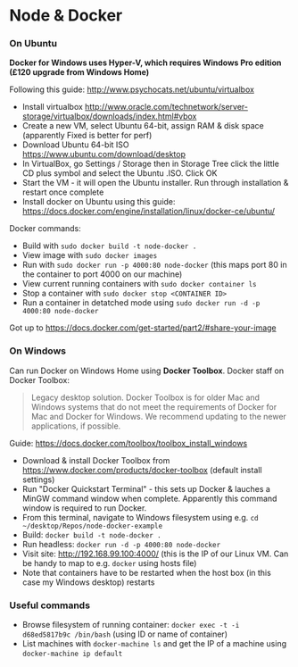 # Node & Docker

### On Ubuntu

**Docker for Windows uses Hyper-V, which requires Windows Pro edition (£120 upgrade from Windows Home)**

Following this guide: http://www.psychocats.net/ubuntu/virtualbox 

 - Install virtualbox http://www.oracle.com/technetwork/server-storage/virtualbox/downloads/index.html#vbox
 - Create a new VM, select Ubuntu 64-bit, assign RAM & disk space (apparently Fixed is better for perf)
 - Download Ubuntu 64-bit ISO https://www.ubuntu.com/download/desktop
 - In VirtualBox, go Settings / Storage then in Storage Tree click the little CD plus symbol and select the Ubuntu .ISO. Click OK
 - Start the VM - it will open the Ubuntu installer. Run through installation & restart once complete
 - Install docker on Ubuntu using this guide: https://docs.docker.com/engine/installation/linux/docker-ce/ubuntu/

Docker commands:

 - Build with `sudo docker build -t node-docker .`
 - View image with `sudo docker images`
 - Run with `sudo docker run -p 4000:80 node-docker` (this maps port 80 in the container to port 4000 on our machine)
 - View current running containers with `sudo docker container ls`
 - Stop a container with `sudo docker stop <CONTAINER ID>`
 - Run a container in detatched mode using `sudo docker run -d -p 4000:80 node-docker`
 
Got up to https://docs.docker.com/get-started/part2/#share-your-image

### On Windows

Can run Docker on Windows Home using **Docker Toolbox**. Docker staff on Docker Toolbox:

> Legacy desktop solution. Docker Toolbox is for older Mac and Windows systems that do not meet the requirements of Docker for Mac and Docker for Windows. We recommend updating to the newer applications, if possible.

Guide: https://docs.docker.com/toolbox/toolbox_install_windows

 - Download & install Docker Toolbox from https://www.docker.com/products/docker-toolbox (default install settings)
 - Run "Docker Quickstart Terminal" - this sets up Docker & lauches a MinGW command window when complete. Apparently this command window is required to run Docker.
 - From this terminal, navigate to Windows filesystem using e.g. `cd  ~/desktop/Repos/node-docker-example`
 - Build: `docker build -t node-docker .`
 - Run headless: `docker run -d -p 4000:80 node-docker`
 - Visit site: http://192.168.99.100:4000/ (this is the IP of our Linux VM. Can be handy to map to e.g. `docker` using hosts file)
 - Note that containers have to be restarted when the host box (in this case my Windows desktop) restarts

### Useful commands

 - Browse filesystem of running container: `docker exec -t -i d68ed5817b9c /bin/bash` (using ID or name of container)
 - List machines with `docker-machine ls` and get the IP of a machine using `docker-machine ip default`